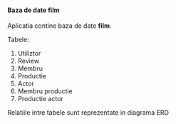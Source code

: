 #### Baza de date film

Aplicatia contine baza de date **film**.

Tabele:
1. Utiliztor
2. Review
3. Membru
4. Productie
5. Actor
6. Membru productie
7. Productie actor

Relatiile intre tabele sunt reprezentate in diagrama ERD
